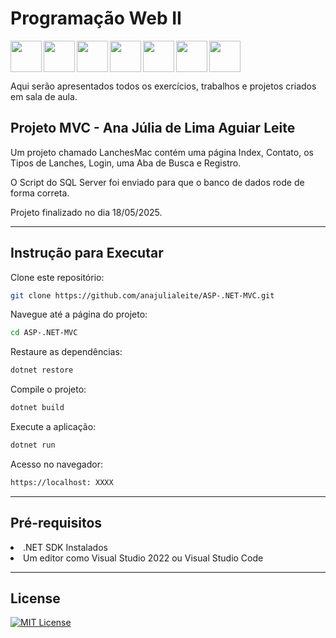 # Programação Web II

<img src="https://cdn.jsdelivr.net/gh/devicons/devicon@latest/icons/csharp/csharp-original.svg" align="left" width="50" height="50"/>
<img src="https://cdn.jsdelivr.net/gh/devicons/devicon@latest/icons/dotnetcore/dotnetcore-original.svg" align="left" width="50" height="50"/>
<img src="https://cdn.jsdelivr.net/gh/devicons/devicon@latest/icons/visualstudio/visualstudio-original.svg" align="left" width="50" height="50"/>
<img src="https://cdn.jsdelivr.net/gh/devicons/devicon@latest/icons/css3/css3-plain.svg" align="left" width="50" height="50"/>
<img src="https://cdn.jsdelivr.net/gh/devicons/devicon@latest/icons/bootstrap/bootstrap-original.svg" align="left" width="50" height="50"/>
<img src="https://cdn.jsdelivr.net/gh/devicons/devicon@latest/icons/html5/html5-plain.svg" align="left" width="50" height="50"/>
<img src="https://cdn.jsdelivr.net/gh/devicons/devicon@latest/icons/javascript/javascript-plain.svg" align="center" width="50" height="50"/>

Aqui serão apresentados todos os exercícios, trabalhos e projetos criados em sala de aula.

## Projeto MVC - Ana Júlia de Lima Aguiar Leite

Um projeto chamado LanchesMac contém uma página Index, Contato, os Tipos de Lanches, Login, uma Aba de Busca e Registro. 

O Script do SQL Server foi enviado para que o banco de dados rode de forma correta.

Projeto finalizado no dia 18/05/2025.

---

## Instrução para Executar

Clone este repositório:
```bash
git clone https://github.com/anajulialeite/ASP-.NET-MVC.git
```
Navegue até a página do projeto:
```bash
cd ASP-.NET-MVC
```
Restaure as dependências:
```bash
dotnet restore
```

Compile o projeto:
```bash
dotnet build
```

Execute a aplicação:
```bash
dotnet run
```

Acesso no navegador:
```bash
https://localhost: XXXX
```

---

## Pré-requisitos

<li>.NET SDK Instalados</li>
<li>Um editor como Visual Studio 2022 ou Visual Studio Code</li>

---
          
## License 

[![MIT License](https://img.shields.io/badge/License-MIT-green.svg)](./LICENSE)
